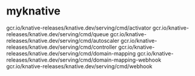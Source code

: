 # myknative
gcr.io/knative-releases/knative.dev/serving/cmd/activator
gcr.io/knative-releases/knative.dev/serving/cmd/queue
gcr.io/knative-releases/knative.dev/serving/cmd/autoscaler
gcr.io/knative-releases/knative.dev/serving/cmd/controller
gcr.io/knative-releases/knative.dev/serving/cmd/domain-mapping
gcr.io/knative-releases/knative.dev/serving/cmd/domain-mapping-webhook
gcr.io/knative-releases/knative.dev/serving/cmd/webhook
